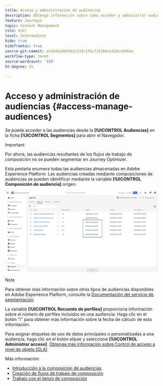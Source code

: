 ```yaml
---
title: Acceso y administración de audiencias
description: Obtenga información sobre cómo acceder y administrar audiencias
feature: Journeys
topic: Content Management
role: User
level: Intermediate
hide: true
hidefromtoc: true
source-git-commit: a51b41ddbb562137dc1f6cf15160ce326cc0564a
workflow-type: tm+mt
source-wordcount: '159'
ht-degree: 1%

---
```



# Acceso y administración de audiencias {#access-manage-audiences}

Se puede acceder a las audiencias desde la **[!UICONTROL Audiencias]** en la ficha **[!UICONTROL Segmentos]** para abrir el Navegador.

>[!IMPORTANT]
>
>Por ahora, las audiencias resultantes de los flujos de trabajo de composición no se pueden segmentar en Journey Optimizer.

Esta pestaña enumera todas las audiencias almacenadas en Adobe Experience Platform. Las audiencias creadas mediante composiciones de audiencias se pueden identificar mediante la variable **[!UICONTROL Composición de audiencia]** origen.

![](assets/audiences-list.png)

>[!NOTE]
>
>Para obtener más información sobre otros tipos de audiencias disponibles en Adobe Experience Platform, consulte la [Documentación del servicio de segmentación](https://experienceleague.adobe.com/docs/experience-platform/segmentation/ui/overview.html).

La variable **[!UICONTROL Recuento de perfiles]** proporciona información sobre el número de perfiles incluidos en una audiencia. Haga clic en el botón &quot;i&quot; para obtener más información sobre la fecha de cálculo de esta información.

Para asignar etiquetas de uso de datos principales o personalizadas a una audiencia, haga clic en el botón elipse y seleccione **[!UICONTROL Administrar acceso]**. [Obtenga más información sobre Control de acceso a nivel de objeto (OLA)](../administration/object-based-access.md)

<!--
-edit an audience?
-->

Más información:

* [Introducción a la composición de audiencias](get-started-audience-orchestration.md)
* [Creación de flujos de trabajo de composición](create-compositions.md)
* [Trabajo con el lienzo de composición](composition-canvas.md)
